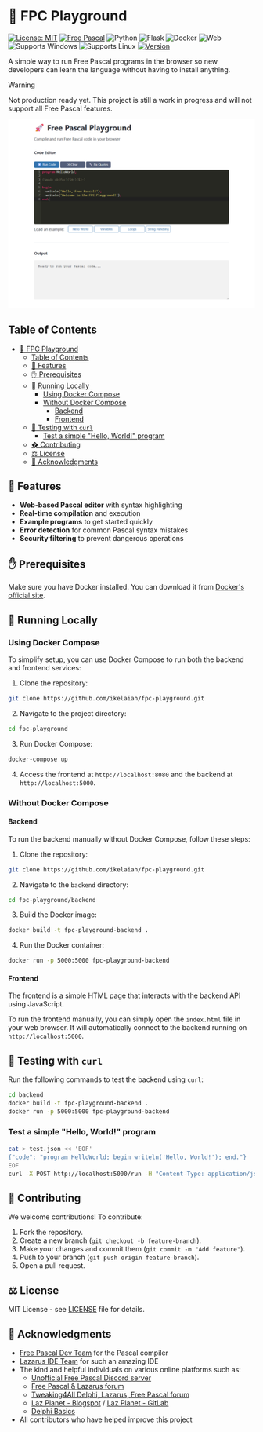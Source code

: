 # 🚀 FPC Playground

[![License: MIT](https://img.shields.io/badge/License-MIT-1E3A8A.svg)](https://opensource.org/licenses/MIT)
[![Free Pascal](https://img.shields.io/badge/Free%20Pascal-3.2.2+-3B82F6.svg)](https://www.freepascal.org/)
![Python](https://img.shields.io/badge/Python-3.9+-A7F3D0?logo=python&logoColor=white)
![Flask](https://img.shields.io/badge/Flask-2.0+-A7F3D0?logo=flask&logoColor=white)
![Docker](https://img.shields.io/badge/Docker-20.10+-2496ED?logo=docker)
![Web](https://img.shields.io/badge/Web-HTML%2FCSS%2FJS-E34F26?logo=html5)
![Supports Windows](https://img.shields.io/badge/support-Windows-F59E0B?logo=Windows)
![Supports Linux](https://img.shields.io/badge/support-Linux-F59E0B?logo=Linux)
[![Version](https://img.shields.io/badge/version-0.1.0-8B5CF6.svg)](CHANGELOG.md)


A simple way to run Free Pascal programs in the browser so new developers can learn the language without having to install anything.

> [!WARNING]
> Not production ready yet. This project is still a work in progress and will not support all Free Pascal features.

![FPC Playground Screenshot](assets/2025-07-10-1723-screeenshot_00.png)

## Table of Contents
- [🚀 FPC Playground](#-fpc-playground)
  - [Table of Contents](#table-of-contents)
  - [🌟 Features](#-features)
  - [✋ Prerequisites](#-prerequisites)
  - [🏃 Running Locally](#-running-locally)
    - [Using Docker Compose](#using-docker-compose)
    - [Without Docker Compose](#without-docker-compose)
      - [Backend](#backend)
      - [Frontend](#frontend)
  - [🧪 Testing with `curl`](#-testing-with-curl)
    - [Test a simple "Hello, World!" program](#test-a-simple-hello-world-program)
  - [� Contributing](#-contributing)
  - [⚖️ License](#️-license)
  - [🙏 Acknowledgments](#-acknowledgments)

## 🌟 Features

- **Web-based Pascal editor** with syntax highlighting
- **Real-time compilation** and execution
- **Example programs** to get started quickly
- **Error detection** for common Pascal syntax mistakes
- **Security filtering** to prevent dangerous operations

## ✋ Prerequisites

Make sure you have Docker installed. You can download it from [Docker's official site](https://www.docker.com/get-started).

## 🏃 Running Locally

### Using Docker Compose

To simplify setup, you can use Docker Compose to run both the backend and frontend services:

1. Clone the repository:

```bash
git clone https://github.com/ikelaiah/fpc-playground.git
```

2. Navigate to the project directory:

```bash
cd fpc-playground
```

3. Run Docker Compose:

```bash
docker-compose up
```

4. Access the frontend at `http://localhost:8080` and the backend at `http://localhost:5000`.

### Without Docker Compose

#### Backend

To run the backend manually without Docker Compose, follow these steps:

1. Clone the repository:

```bash
git clone https://github.com/ikelaiah/fpc-playground.git
```

2. Navigate to the `backend` directory:

```bash
cd fpc-playground/backend
```

3. Build the Docker image:

```bash
docker build -t fpc-playground-backend .
```

4. Run the Docker container:

```bash
docker run -p 5000:5000 fpc-playground-backend
```

#### Frontend

The frontend is a simple HTML page that interacts with the backend API using JavaScript.

To run the frontend manually, you can simply open the `index.html` file in your web browser. It will automatically connect to the backend running on `http://localhost:5000`.

## 🧪 Testing with `curl`

Run the following commands to test the backend using `curl`:

```bash
cd backend
docker build -t fpc-playground-backend .
docker run -p 5000:5000 fpc-playground-backend
```

### Test a simple "Hello, World!" program

```bash
cat > test.json << 'EOF'
{"code": "program HelloWorld; begin writeln('Hello, World!'); end."}
EOF
curl -X POST http://localhost:5000/run -H "Content-Type: application/json" -d @test.json
```

## 🙌 Contributing
We welcome contributions! To contribute:
1. Fork the repository.
2. Create a new branch (`git checkout -b feature-branch`).
3. Make your changes and commit them (`git commit -m "Add feature"`).
4. Push to your branch (`git push origin feature-branch`).
5. Open a pull request.

## ⚖️ License

MIT License - see [LICENSE](LICENSE.md) file for details.

## 🙏 Acknowledgments

- [Free Pascal Dev Team](https://www.freepascal.org/) for the Pascal compiler
- [Lazarus IDE Team](https://www.lazarus-ide.org/) for such an amazing IDE
- The kind and helpful individuals on various online platforms such as:
    - [Unofficial Free Pascal Discord server](https://discord.com/channels/570025060312547359/570091337173696513)
    - [Free Pascal & Lazarus forum](https://forum.lazarus.freepascal.org/index.php)
    - [Tweaking4All Delphi, Lazarus, Free Pascal forum](https://www.tweaking4all.com/forum/delphi-lazarus-free-pascal/)
    - [Laz Planet - Blogspot](https://lazplanet.blogspot.com/) / [Laz Planet - GitLab](https://lazplanet.gitlab.io/)
    - [Delphi Basics](https://www.delphibasics.co.uk/index.html)
- All contributors who have helped improve this project